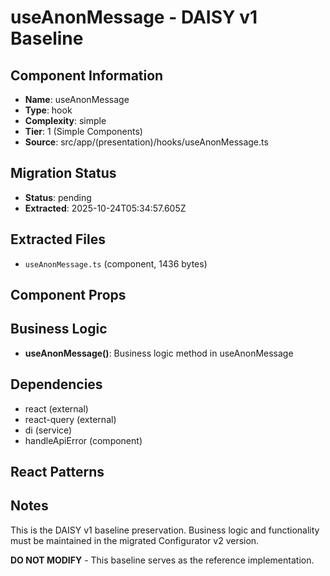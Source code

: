 # useAnonMessage - DAISY v1 Baseline

## Component Information

- **Name**: useAnonMessage
- **Type**: hook
- **Complexity**: simple
- **Tier**: 1 (Simple Components)
- **Source**: src/app/(presentation)/hooks/useAnonMessage.ts

## Migration Status

- **Status**: pending
- **Extracted**: 2025-10-24T05:34:57.605Z

## Extracted Files

- `useAnonMessage.ts` (component, 1436 bytes)

## Component Props



## Business Logic

- **useAnonMessage()**: Business logic method in useAnonMessage

## Dependencies

- react (external)
- react-query (external)
- di (service)
- handleApiError (component)

## React Patterns



## Notes

This is the DAISY v1 baseline preservation. Business logic and functionality
must be maintained in the migrated Configurator v2 version.

**DO NOT MODIFY** - This baseline serves as the reference implementation.
